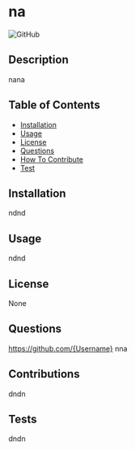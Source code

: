 # na

![GitHub](https://img.shields.io/github/license/nana/ReadMe-Generator)

## Description

nana

## Table of Contents

- [Installation](#installation)
- [Usage](#usage)
- [License](#license)
- [Questions](#questions)
- [How To Contribute](#contributions)
- [Test](#tests)

## Installation

ndnd

## Usage

ndnd

## License

None

## Questions

https://github.com/{Username}
nna

## Contributions

dndn

## Tests

dndn